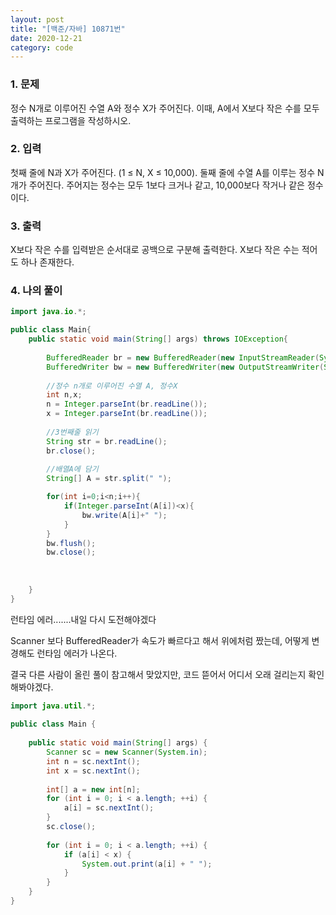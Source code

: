```yaml
---
layout: post
title: "[백준/자바] 10871번"
date: 2020-12-21
category: code
---
```


### 1. 문제

정수 N개로 이루어진 수열 A와 정수 X가 주어진다. 이때, A에서 X보다 작은 수를 모두 출력하는 프로그램을 작성하시오.


### 2. 입력

첫째 줄에 N과 X가 주어진다. (1 ≤ N, X ≤ 10,000). 
둘째 줄에 수열 A를 이루는 정수 N개가 주어진다. 주어지는 정수는 모두 1보다 크거나 같고, 10,000보다 작거나 같은 정수이다.


### 3. 출력

X보다 작은 수를 입력받은 순서대로 공백으로 구분해 출력한다. X보다 작은 수는 적어도 하나 존재한다.


### 4. 나의 풀이

````java
import java.io.*;

public class Main{
    public static void main(String[] args) throws IOException{
    
        BufferedReader br = new BufferedReader(new InputStreamReader(System.in));
        BufferedWriter bw = new BufferedWriter(new OutputStreamWriter(System.out));
        
        //정수 n개로 이루어진 수열 A, 정수X
        int n,x;
        n = Integer.parseInt(br.readLine());
        x = Integer.parseInt(br.readLine());
        
        //3번째줄 읽기
        String str = br.readLine();
        br.close();
        
        //배열A에 담기
        String[] A = str.split(" ");

        for(int i=0;i<n;i++){
            if(Integer.parseInt(A[i])<x){
                bw.write(A[i]+" ");
            }
        }
        bw.flush();
        bw.close();
        
        
        
    }
}

`````

런타임 에러.......내일 다시 도전해야겠다

Scanner 보다 BufferedReader가 속도가 빠르다고 해서 위에처럼 짰는데, 어떻게 변경해도 런타임 에러가 나온다.

결국 다른 사람이 올린 풀이 참고해서 맞았지만, 코드 뜯어서 어디서 오래 걸리는지 확인해봐야겠다.

````java
import java.util.*;
 
public class Main {
 
    public static void main(String[] args) {
        Scanner sc = new Scanner(System.in);
        int n = sc.nextInt();
        int x = sc.nextInt();
         
        int[] a = new int[n];
        for (int i = 0; i < a.length; ++i) {
            a[i] = sc.nextInt();
        }
        sc.close();
         
        for (int i = 0; i < a.length; ++i) {
            if (a[i] < x) {
                System.out.print(a[i] + " ");
            }
        }
    }
}
````

